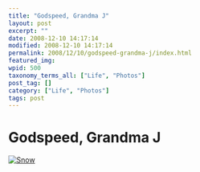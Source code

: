 ```yaml
---
title: "Godspeed, Grandma J"
layout: post
excerpt: ""
date: 2008-12-10 14:17:14
modified: 2008-12-10 14:17:14
permalink: 2008/12/10/godspeed-grandma-j/index.html
featured_img: 
wpid: 500
taxonomy_terms_all: ["Life", "Photos"]
post_tag: []
category: ["Life", "Photos"]
tags: post
---
```


# Godspeed, Grandma J

[![Snow](http://farm4.static.flickr.com/3242/3021543078_fee92da532.jpg)](http://www.flickr.com/photos/pj/3021543078/ "Snow by Patrick Johanneson, on Flickr")